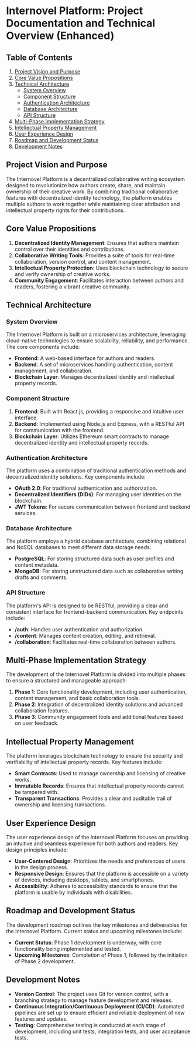 # Internovel Platform: Project Documentation and Technical Overview (Enhanced)

## Table of Contents
1. [Project Vision and Purpose](#project-vision-and-purpose)
2. [Core Value Propositions](#core-value-propositions)
3. [Technical Architecture](#technical-architecture)
   - [System Overview](#system-overview)
   - [Component Structure](#component-structure)
   - [Authentication Architecture](#authentication-architecture)
   - [Database Architecture](#database-architecture)
   - [API Structure](#api-structure)
4. [Multi-Phase Implementation Strategy](#multi-phase-implementation-strategy)
5. [Intellectual Property Management](#intellectual-property-management)
6. [User Experience Design](#user-experience-design)
7. [Roadmap and Development Status](#roadmap-and-development-status)
8. [Development Notes](#development-notes)

## Project Vision and Purpose

The Internovel Platform is a decentralized collaborative writing ecosystem designed to revolutionize how authors create, share, and maintain ownership of their creative work. By combining traditional collaborative features with decentralized identity technology, the platform enables multiple authors to work together while maintaining clear attribution and intellectual property rights for their contributions.

## Core Value Propositions

1. **Decentralized Identity Management**: Ensures that authors maintain control over their identities and contributions.
2. **Collaborative Writing Tools**: Provides a suite of tools for real-time collaboration, version control, and content management.
3. **Intellectual Property Protection**: Uses blockchain technology to secure and verify ownership of creative works.
4. **Community Engagement**: Facilitates interaction between authors and readers, fostering a vibrant creative community.

## Technical Architecture

### System Overview

The Internovel Platform is built on a microservices architecture, leveraging cloud-native technologies to ensure scalability, reliability, and performance. The core components include:

- **Frontend**: A web-based interface for authors and readers.
- **Backend**: A set of microservices handling authentication, content management, and collaboration.
- **Blockchain Layer**: Manages decentralized identity and intellectual property records.

### Component Structure

1. **Frontend**: Built with React.js, providing a responsive and intuitive user interface.
2. **Backend**: Implemented using Node.js and Express, with a RESTful API for communication with the frontend.
3. **Blockchain Layer**: Utilizes Ethereum smart contracts to manage decentralized identity and intellectual property records.

### Authentication Architecture

The platform uses a combination of traditional authentication methods and decentralized identity solutions. Key components include:

- **OAuth 2.0**: For traditional authentication and authorization.
- **Decentralized Identifiers (DIDs)**: For managing user identities on the blockchain.
- **JWT Tokens**: For secure communication between frontend and backend services.

### Database Architecture

The platform employs a hybrid database architecture, combining relational and NoSQL databases to meet different data storage needs:

- **PostgreSQL**: For storing structured data such as user profiles and content metadata.
- **MongoDB**: For storing unstructured data such as collaborative writing drafts and comments.

### API Structure

The platform's API is designed to be RESTful, providing a clear and consistent interface for frontend-backend communication. Key endpoints include:

- **/auth**: Handles user authentication and authorization.
- **/content**: Manages content creation, editing, and retrieval.
- **/collaboration**: Facilitates real-time collaboration between authors.

## Multi-Phase Implementation Strategy

The development of the Internovel Platform is divided into multiple phases to ensure a structured and manageable approach:

1. **Phase 1**: Core functionality development, including user authentication, content management, and basic collaboration tools.
2. **Phase 2**: Integration of decentralized identity solutions and advanced collaboration features.
3. **Phase 3**: Community engagement tools and additional features based on user feedback.

## Intellectual Property Management

The platform leverages blockchain technology to ensure the security and verifiability of intellectual property records. Key features include:

- **Smart Contracts**: Used to manage ownership and licensing of creative works.
- **Immutable Records**: Ensures that intellectual property records cannot be tampered with.
- **Transparent Transactions**: Provides a clear and auditable trail of ownership and licensing transactions.

## User Experience Design

The user experience design of the Internovel Platform focuses on providing an intuitive and seamless experience for both authors and readers. Key design principles include:

- **User-Centered Design**: Prioritizes the needs and preferences of users in the design process.
- **Responsive Design**: Ensures that the platform is accessible on a variety of devices, including desktops, tablets, and smartphones.
- **Accessibility**: Adheres to accessibility standards to ensure that the platform is usable by individuals with disabilities.

## Roadmap and Development Status

The development roadmap outlines the key milestones and deliverables for the Internovel Platform. Current status and upcoming milestones include:

- **Current Status**: Phase 1 development is underway, with core functionality being implemented and tested.
- **Upcoming Milestones**: Completion of Phase 1, followed by the initiation of Phase 2 development.

## Development Notes

- **Version Control**: The project uses Git for version control, with a branching strategy to manage feature development and releases.
- **Continuous Integration/Continuous Deployment (CI/CD)**: Automated pipelines are set up to ensure efficient and reliable deployment of new features and updates.
- **Testing**: Comprehensive testing is conducted at each stage of development, including unit tests, integration tests, and user acceptance tests.